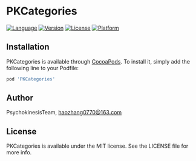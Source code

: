 # PKCategories

[![Language](https://img.shields.io/badge/Language-%20Objective--C%20-orange.svg)](https://travis-ci.org/pods/PKCategories)
[![Version](https://img.shields.io/badge/pod-v0.1.2-brightgreen.svg)](https://cocoapods.org/pods/PKCategories)
[![License](https://img.shields.io/badge/license-MIT-blue.svg)](https://cocoapods.org/pods/PKCategories)
[![Platform](https://img.shields.io/badge/platform-%20iOS8.0+%20-lightgrey.svg)](https://cocoapods.org/pods/PKCategories)

## Installation

PKCategories is available through [CocoaPods](https://cocoapods.org). To install
it, simply add the following line to your Podfile:

```ruby
pod 'PKCategories'
```

## Author

PsychokinesisTeam, haozhang0770@163.com

## License

PKCategories is available under the MIT license. See the LICENSE file for more info.
